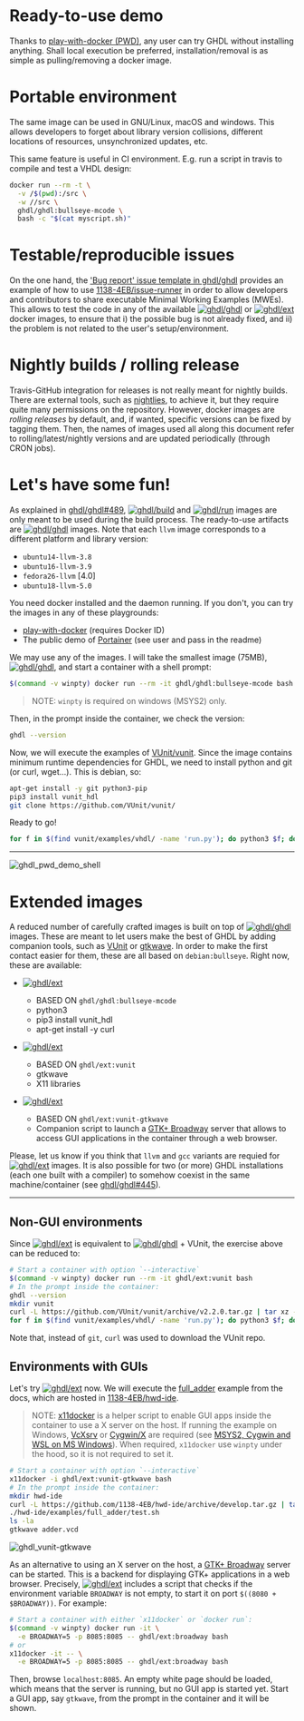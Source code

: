 # Ready-to-use demo

Thanks to [play-with-docker (PWD)](https://labs.play-with-docker.com/), any user can try GHDL without installing anything. Shall local execution be preferred, installation/removal is as simple as pulling/removing a docker image.

# Portable environment

The same image can be used in GNU/Linux, macOS and windows. This allows developers to forget about library version collisions, different locations of resources, unsynchronized updates, etc.

This same feature is useful in CI environment. E.g. run a script in travis to compile and test a VHDL design:

``` bash
docker run --rm -t \
  -v /$(pwd):/src \
  -w //src \
  ghdl/ghdl:bullseye-mcode \
  bash -c "$(cat myscript.sh)"
```

# Testable/reproducible issues

On the one hand, the ['Bug report' issue template in ghdl/ghdl](https://github.com/ghdl/ghdl/issues/new?template=bug_report.md) provides an example of how to use [1138-4EB/issue-runner](https://github.com/1138-4EB/issue-runner) in order to allow developers and contributors to share executable Minimal Working Examples (MWEs). This allows to test the code in any of the available [![`ghdl/ghdl`](https://img.shields.io/badge/ghdl/ghdl-*-blue.svg?style=flat-square)](https://hub.docker.com/r/ghdl/ghdl/tags) or [![`ghdl/ext`](https://img.shields.io/badge/ghdl/ghdl-*-blue.svg?style=flat-square)](https://hub.docker.com/r/ghdl/ghdl/tags) docker images, to ensure that i) the possible bug is not already fixed, and ii) the problem is not related to the user's setup/environment.

# Nightly builds / rolling release

Travis-GitHub integration for releases is not really meant for nightly builds. There are external tools, such as [nightlies](https://nightli.es/), to achieve it, but they require quite many permissions on the repository. However, docker images are *rolling releases* by default, and, if wanted, specific versions can be fixed by tagging them. Then, the names of images used all along this document refer to rolling/latest/nightly versions and are updated periodically (through CRON jobs).

<a name="fun"></a>
# Let's have some fun!

As explained in [ghdl/ghdl#489](https://github.com/ghdl/ghdl/pull/489), [![`ghdl/build`](https://img.shields.io/badge/ghdl/build-*-blue.svg?style=flat-square)](https://hub.docker.com/r/ghdl/build/tags) and [![`ghdl/run`](https://img.shields.io/badge/ghdl/run-*-blue.svg?style=flat-square)](https://hub.docker.com/r/ghdl/run/tags) images are only meant to be used during the build process. The ready-to-use artifacts are [![`ghdl/ghdl`](https://img.shields.io/badge/ghdl/ghdl-*-blue.svg?style=flat-square)](https://hub.docker.com/r/ghdl/ghdl/tags) images. Note that each `llvm` image corresponds to a different platform and library version:

- `ubuntu14-llvm-3.8`
- `ubuntu16-llvm-3.9`
- `fedora26-llvm` [4.0]
- `ubuntu18-llvm-5.0`

You need docker installed and the daemon running. If you don't, you can try the images in any of these playgrounds:

- [play-with-docker](https://labs.play-with-docker.com/) (requires Docker ID)
- The public demo of [Portainer](https://github.com/portainer/portainer) (see user and pass in the readme)

We may use any of the images. I will take the smallest image (75MB), [![`ghdl/ghdl`](https://img.shields.io/badge/ghdl/ghdl-bullseye--mcode-blue.svg?style=flat-square)](https://hub.docker.com/r/ghdl/ghdl/tags), and start a container with a shell prompt:

``` bash
$(command -v winpty) docker run --rm -it ghdl/ghdl:bullseye-mcode bash
```

> NOTE: `winpty` is required on windows (MSYS2) only.

Then, in the prompt inside the container, we check the version:

``` bash
ghdl --version
```

Now, we will execute the examples of [VUnit/vunit](https://github.com/VUnit/vunit). Since the image contains minimum runtime dependencies for GHDL, we need to install python and git (or curl, wget...). This is debian, so:

``` bash
apt-get install -y git python3-pip
pip3 install vunit_hdl
git clone https://github.com/VUnit/vunit/
```

Ready to go!

``` bash
for f in $(find vunit/examples/vhdl/ -name 'run.py'); do python3 $f; done
```

---

![ghdl_pwd_demo_shell](https://user-images.githubusercontent.com/6628437/33694969-2e7b7030-dafb-11e7-9eba-fb3abae1a161.gif)

# Extended images

A reduced number of carefully crafted images is built on top of [![`ghdl/ghdl`](https://img.shields.io/badge/ghdl/ghdl-*-blue.svg?style=flat-square)](https://hub.docker.com/r/ghdl/ghdl/tags) images. These are meant to let users make the best of GHDL by adding companion tools, such as [VUnit](https://vunit.github.io/) or [gtkwave](https://gtkwave.sourceforge.net/). In order to make the first contact easier for them, these are all based on `debian:bullseye`. Right now, these are available:

- [![`ghdl/ext`](https://img.shields.io/badge/ghdl/ext-vunit-blue.svg?style=flat-square)](https://hub.docker.com/r/ghdl/ext/tags)
  - BASED ON `ghdl/ghdl:bullseye-mcode`
  - python3
  - pip3 install vunit_hdl
  - apt-get install -y curl

- [![`ghdl/ext`](https://img.shields.io/badge/ghdl/ext-vunit--gtkwave-blue.svg?style=flat-square)](https://hub.docker.com/r/ghdl/ext/tags)
  - BASED ON `ghdl/ext:vunit`
  - gtkwave
  - X11 libraries

- [![`ghdl/ext`](https://img.shields.io/badge/ghdl/ext-broadway-blue.svg?style=flat-square)](https://hub.docker.com/r/ghdl/ext/tags)
  - BASED ON `ghdl/ext:vunit-gtkwave`
  - Companion script to launch a [GTK+ Broadway](https://developer.gnome.org/gtk3/stable/gtk-broadway.html) server that allows to access GUI applications in the container through a web browser.

Please, let us know if you think that `llvm` and `gcc` variants are requied for [![`ghdl/ext`](https://img.shields.io/badge/ghdl/ext-*-blue.svg?style=flat-square)](https://hub.docker.com/r/ghdl/ext/tags) images. It is also possible for two (or more) GHDL installations (each one built with a compiler) to somehow coexist in the same machine/container (see [ghdl/ghdl#445](https://github.com/ghdl/ghdl/issues/445)).

---

## Non-GUI environments

Since [![`ghdl/ext`](https://img.shields.io/badge/ghdl/ext-vunit-blue.svg?style=flat-square)](https://hub.docker.com/r/ghdl/ext/tags) is equivalent to [![`ghdl/ghdl`](https://img.shields.io/badge/ghdl/ghdl-bullseye--mcode-blue.svg?style=flat-square)](https://hub.docker.com/r/ghdl/ghdl/tags) + VUnit, the exercise above can be reduced to:

``` bash
# Start a container with option `--interactive`
$(command -v winpty) docker run --rm -it ghdl/ext:vunit bash
# In the prompt inside the container:
ghdl --version
mkdir vunit
curl -L https://github.com/VUnit/vunit/archive/v2.2.0.tar.gz | tar xz -C vunit --strip-components=1
for f in $(find vunit/examples/vhdl/ -name 'run.py'); do python3 $f; done
```

Note that, instead of `git`, `curl` was used to download the VUnit repo.

## Environments with GUIs

Let's try [![`ghdl/ext`](https://img.shields.io/badge/ghdl/ext-vunit--gtkwave-blue.svg?style=flat-square)](https://hub.docker.com/r/ghdl/ext/tags) now. We will execute the [full_adder](http://ghdl.readthedocs.io/en/latest/using/QuickStartGuide.html#a-full-adder) example from the docs, which are hosted in [1138-4EB/hwd-ide](https://github.com/1138-4EB/hwd-ide).

> NOTE: [x11docker](https://github.com/mviereck/x11docker) is a helper script to enable GUI apps inside the container to use a X server on the host. If running the example on Windows, [VcXsrv](https://sourceforge.net/projects/vcxsrv/) or [Cygwin/X](https://x.cygwin.com/) are required (see [MSYS2, Cygwin and WSL on MS Windows](https://github.com/mviereck/x11docker#msys2-cygwin-and-wsl-on-ms-windows)).
> When required, `x11docker` use `winpty` under the hood, so it is not required to set it.

``` bash
# Start a container with option `--interactive`
x11docker -i ghdl/ext:vunit-gtkwave bash
# In the prompt inside the container:
mkdir hwd-ide
curl -L https://github.com/1138-4EB/hwd-ide/archive/develop.tar.gz | tar xz -C hwd-ide --strip-components=1
./hwd-ide/examples/full_adder/test.sh
ls -la
gtkwave adder.vcd
```

![ghdl_vunit-gtkwave](https://user-images.githubusercontent.com/6628437/33923787-6178e760-dfd3-11e7-9183-808c85c43f65.gif)

As an alternative to using an X server on the host, a [GTK+ Broadway](https://developer.gnome.org/gtk3/stable/gtk-broadway.html) server can be started. This is a backend for displaying GTK+ applications in a web browser. Precisely, [![`ghdl/ext`](https://img.shields.io/badge/ghdl/ext-broadway-blue.svg?style=flat-square)](https://hub.docker.com/r/ghdl/ext/tags) includes a script that checks if the environment variable `BROADWAY` is not empty, to start it on port `$((8080 + $BROADWAY))`. For example:

``` bash
# Start a container with either `x11docker` or `docker run`:
$(command -v winpty) docker run -it \
  -e BROADWAY=5 -p 8085:8085 -- ghdl/ext:broadway bash
# or
x11docker -it -- \
  -e BROADWAY=5 -p 8085:8085 -- ghdl/ext:broadway bash
```

Then, browse `localhost:8085`. An empty white page should be loaded, which means that the server is running, but no GUI app is started yet. Start a GUI app, say `gtkwave`, from the prompt in the container and it will be shown.
